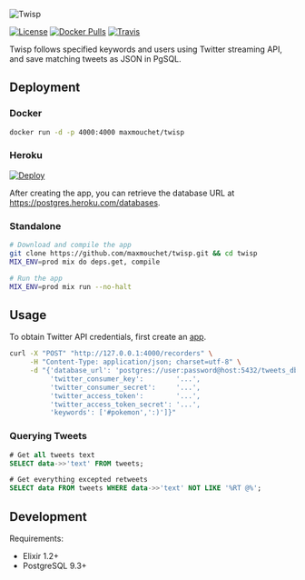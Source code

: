 ![Twisp](http://i.imgbox.com/52TO2ziT.png)

[![License](http://img.shields.io/badge/license-MIT-blue.svg?style=flat-square)](https://github.com/maxmouchet/twisp/blob/master/LICENSE)
[![Docker Pulls](https://img.shields.io/docker/pulls/maxmouchet/twisp.svg?maxAge=2592000&style=flat-square)](https://hub.docker.com/r/maxmouchet/twisp/)
[![Travis](https://img.shields.io/travis/maxmouchet/twisp.svg?maxAge=2592000&style=flat-square)](https://travis-ci.org/maxmouchet/twisp)


Twisp follows specified keywords and users using Twitter streaming API, and save matching tweets as JSON in PgSQL.

## Deployment

### Docker

```bash
docker run -d -p 4000:4000 maxmouchet/twisp
```

### Heroku
[![Deploy](https://www.herokucdn.com/deploy/button.svg)](https://heroku.com/deploy?template=https://github.com/maxmouchet/twisp)

After creating the app, you can retrieve the database URL at https://postgres.heroku.com/databases.

### Standalone

```bash
# Download and compile the app
git clone https://github.com/maxmouchet/twisp.git && cd twisp
MIX_ENV=prod mix do deps.get, compile

# Run the app
MIX_ENV=prod mix run --no-halt
```

## Usage

To obtain Twitter API credentials, first create an [app](https://apps.twitter.com).

```bash
curl -X "POST" "http://127.0.0.1:4000/recorders" \
     -H "Content-Type: application/json; charset=utf-8" \
     -d "{'database_url': 'postgres://user:password@host:5432/tweets_db',
          'twitter_consumer_key':        '...',
          'twitter_consumer_secret':     '...',
          'twitter_access_token':        '...',
          'twitter_access_token_secret': '...',
          'keywords': ['#pokemon',':)']}"
```

### Querying Tweets

```sql
# Get all tweets text
SELECT data->>'text' FROM tweets;

# Get everything excepted retweets
SELECT data FROM tweets WHERE data->>'text' NOT LIKE '%RT @%';
```

## Development

Requirements:
- Elixir 1.2+
- PostgreSQL 9.3+

